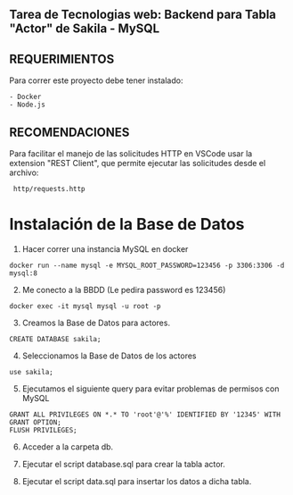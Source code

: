 ## Tarea de Tecnologias web: Backend para Tabla "Actor" de Sakila - MySQL

## REQUERIMIENTOS

Para correr este proyecto debe tener instalado:

    - Docker
    - Node.js
    
## RECOMENDACIONES

Para facilitar el manejo de las solicitudes HTTP en VSCode usar la extension "REST Client", que permite ejecutar las solicitudes desde el archivo:
```
 http/requests.http
 ```

# Instalación de la Base de Datos

1. Hacer correr una instancia MySQL en docker

```
docker run --name mysql -e MYSQL_ROOT_PASSWORD=123456 -p 3306:3306 -d mysql:8
```

2. Me conecto a la BBDD (Le pedira password es 123456)

```
docker exec -it mysql mysql -u root -p
```

3. Creamos la Base de Datos para actores.

```
CREATE DATABASE sakila;
```

4. Seleccionamos la Base de Datos de los actores

```
use sakila;
```
5. Ejecutamos el siguiente query para evitar problemas de permisos con MySQL

```
GRANT ALL PRIVILEGES ON *.* TO 'root'@'%' IDENTIFIED BY '12345' WITH GRANT OPTION;
FLUSH PRIVILEGES;
```

6. Acceder a la carpeta db. 

7. Ejecutar el script database.sql para crear la tabla actor.

8. Ejecutar el script data.sql para insertar los datos a dicha tabla.
